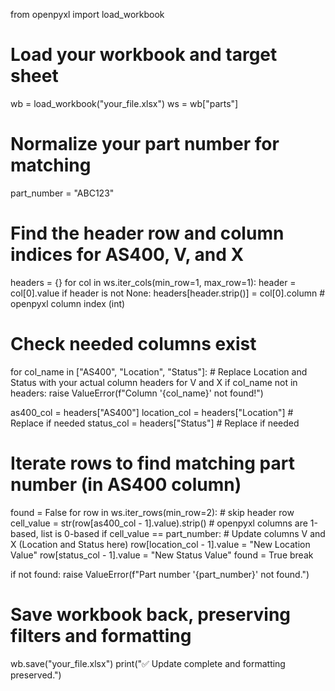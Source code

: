 from openpyxl import load_workbook

# Load your workbook and target sheet
wb = load_workbook("your_file.xlsx")
ws = wb["parts"]

# Normalize your part number for matching
part_number = "ABC123"

# Find the header row and column indices for AS400, V, and X
headers = {}
for col in ws.iter_cols(min_row=1, max_row=1):
    header = col[0].value
    if header is not None:
        headers[header.strip()] = col[0].column  # openpyxl column index (int)

# Check needed columns exist
for col_name in ["AS400", "Location", "Status"]:  # Replace Location and Status with your actual column headers for V and X
    if col_name not in headers:
        raise ValueError(f"Column '{col_name}' not found!")

as400_col = headers["AS400"]
location_col = headers["Location"]  # Replace if needed
status_col = headers["Status"]      # Replace if needed

# Iterate rows to find matching part number (in AS400 column)
found = False
for row in ws.iter_rows(min_row=2):  # skip header row
    cell_value = str(row[as400_col - 1].value).strip()  # openpyxl columns are 1-based, list is 0-based
    if cell_value == part_number:
        # Update columns V and X (Location and Status here)
        row[location_col - 1].value = "New Location Value"
        row[status_col - 1].value = "New Status Value"
        found = True
        break

if not found:
    raise ValueError(f"Part number '{part_number}' not found.")

# Save workbook back, preserving filters and formatting
wb.save("your_file.xlsx")
print("✅ Update complete and formatting preserved.")
